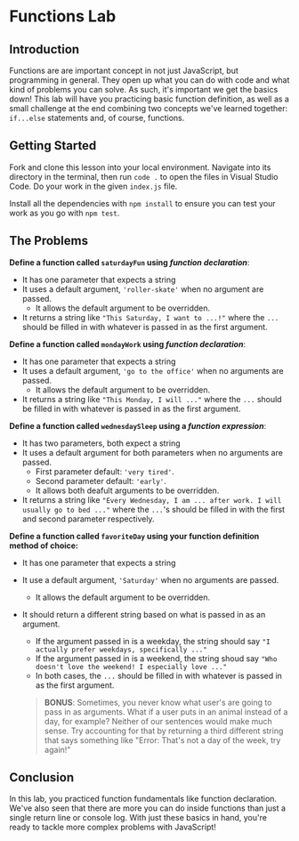 # Functions Lab

## Introduction

Functions are are important concept in not just JavaScript, but programming 
in general. They open up what you can do with code and what kind of problems
you can solve. As such, it's important we get the basics down! This lab 
will have you practicing basic function definition, as well as a small 
challenge at the end combining two concepts we've learned together: `if...else` 
statements and, of course, functions. 

## Getting Started 

Fork and clone this lesson into your local environment. Navigate into its directory 
in the terminal, then run `code .` to open the files in Visual Studio Code. Do your
work in the given `index.js` file.

Install all the dependencies with `npm install` to ensure you can test your work 
as you go with `npm test`.

## The Problems

**Define a function called `saturdayFun` using _function declaration_**:

- It has one parameter that expects a string
- It uses a default argument, `'roller-skate'` when no argument are passed.
  - It allows the default argument to be overridden.
- It returns a string like `"This Saturday, I want to ...!"` where the `...`
should be filled in with whatever is passed in as the first argument.

**Define a function called `mondayWork` using _function declaration_**:

- It has one parameter that expects a string
- It uses a default argument, `'go to the office'` when no arguments are passed.
  - It allows the default argument to be overridden.
- It returns a string like `"This Monday, I will ..."` where the `...`
should be filled in with whatever is passed in as the first argument.

**Define a function called `wednesdaySleep` using a _function expression_**: 

- It has two parameters, both expect a string
- It uses a default argument for both parameters when no arguments are passed.
  - First parameter default: `'very tired'`.
  - Second parameter default: `'early'`.
  - It allows both deafult arguments to be overridden.
- It returns a string like `"Every Wednesday, I am ... after work. I will usually go
to bed ..."` where the `...`'s should be filled in with the first and second 
parameter respectively.

**Define a function called `favoriteDay` using your function definition method of choice:**

- It has one parameter that expects a string
- It use a default argument, `'Saturday'` when no arguments are passed.
  - It allows the default argument to be overridden. 
- It should return a different string based on what is passed in as an argument. 
  - If the argument passed in is a weekday, the string should say `"I actually prefer weekdays, specifically ..."` 
  - If the argument passed in is a weekend, the string shoud say
  `"Who doesn't love the weekend! I especially love ..."`
  - In both cases, the `...` should be filled in with whatever is passed in as the first
  argument.

  > **BONUS**: Sometimes, you never know what user's are going to pass in as arguments. What 
  > if a user puts in an animal instead of a day, for example? Neither of our sentences would
  > make much sense. Try accounting for that by returning a third different string that says
  > something like "Error: That's not a day of the week, try again!"

## Conclusion

In this lab, you practiced function fundamentals like function declaration. 
We've also seen that there are more you can do inside functions than just a single
return line or console log. With just these basics in hand, you're ready to tackle 
more complex problems with JavaScript! 
